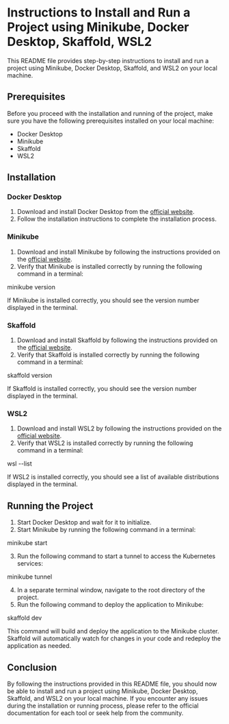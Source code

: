 # Instructions to Install and Run a Project using Minikube, Docker Desktop, Skaffold, WSL2

This README file provides step-by-step instructions to install and run a project using Minikube, Docker Desktop, Skaffold, and WSL2 on your local machine.

## Prerequisites

Before you proceed with the installation and running of the project, make sure you have the following prerequisites installed on your local machine:

- Docker Desktop
- Minikube
- Skaffold
- WSL2

## Installation

### Docker Desktop

1. Download and install Docker Desktop from the [official website](https://www.docker.com/products/docker-desktop).
2. Follow the installation instructions to complete the installation process.

### Minikube

1. Download and install Minikube by following the instructions provided on the [official website](https://minikube.sigs.k8s.io/docs/start/).
2. Verify that Minikube is installed correctly by running the following command in a terminal:

minikube version

If Minikube is installed correctly, you should see the version number displayed in the terminal.

### Skaffold

1. Download and install Skaffold by following the instructions provided on the [official website](https://skaffold.dev/docs/install/).
2. Verify that Skaffold is installed correctly by running the following command in a terminal:

skaffold version

If Skaffold is installed correctly, you should see the version number displayed in the terminal.

### WSL2

1. Download and install WSL2 by following the instructions provided on the [official website](https://docs.microsoft.com/en-us/windows/wsl/install).
2. Verify that WSL2 is installed correctly by running the following command in a terminal:

wsl --list

If WSL2 is installed correctly, you should see a list of available distributions displayed in the terminal.

## Running the Project

1. Start Docker Desktop and wait for it to initialize.
2. Start Minikube by running the following command in a terminal:

minikube start

3. Run the following command to start a tunnel to access the Kubernetes services:

minikube tunnel


4. In a separate terminal window, navigate to the root directory of the project.
5. Run the following command to deploy the application to Minikube:

skaffold dev


This command will build and deploy the application to the Minikube cluster. Skaffold will automatically watch for changes in your code and redeploy the application as needed.

## Conclusion

By following the instructions provided in this README file, you should now be able to install and run a project using Minikube, Docker Desktop, Skaffold, and WSL2 on your local machine. If you encounter any issues during the installation or running process, please refer to the official documentation for each tool or seek help from the community.
